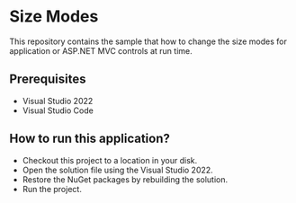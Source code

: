 # Size Modes

This repository contains the sample that how to change the size modes for application or ASP.NET MVC controls at run time.

## Prerequisites

* Visual Studio 2022
* Visual Studio Code

## How to run this application?

* Checkout this project to a location in your disk.
* Open the solution file using the Visual Studio 2022.
* Restore the NuGet packages by rebuilding the solution.
* Run the project.